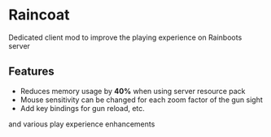 # Raincoat

Dedicated client mod to improve the playing experience on Rainboots server

## Features
- Reduces memory usage by **40%** when using server resource pack
- Mouse sensitivity can be changed for each zoom factor of the gun sight
- Add key bindings for gun reload, etc.

and various play experience enhancements
